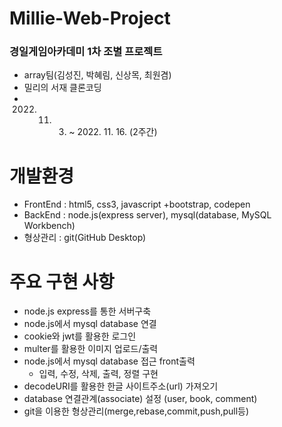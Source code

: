 # Millie-Web-Project
### 경일게임아카데미 1차 조별 프로젝트 ###
- array팀(김성진, 박혜림, 신상목, 최원겸)
- 밀리의 서재 클론코딩
- 2022. 11. 3. ~ 2022. 11. 16. (2주간)

# 개발환경
- FrontEnd : html5, css3, javascript
	 +bootstrap, codepen
- BackEnd : node.js(express server), mysql(database, MySQL Workbench)
- 형상관리 : git(GitHub Desktop)

# 주요 구현 사항
- node.js express를 통한 서버구축
- node.js에서 mysql database 연결
- cookie와 jwt를 활용한 로그인
- multer를 활용한 이미지 업로드/출력
- node.js에서 mysql database 접근 front출력
  - 입력, 수정, 삭제, 출력, 정렬 구현
- decodeURI를 활용한 한글 사이트주소(url) 가져오기
- database 연결관계(associate) 설정
  (user, book, comment)
- git을 이용한 형상관리(merge,rebase,commit,push,pull등)
